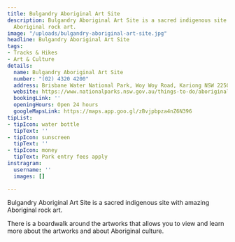 ```yaml
---
title: Bulgandry Aboriginal Art Site
description: Bulgandry Aboriginal Art Site is a sacred indigenous site with amazing
  Aboriginal rock art.
image: "/uploads/bulgandry-aboriginal-art-site.jpg"
headline: Bulgandry Aboriginal Art Site
tags:
- Tracks & Hikes
- Art & Culture
details:
  name: Bulgandry Aboriginal Art Site
  number: "(02) 4320 4200"
  address: Brisbane Water National Park, Woy Woy Road, Kariong NSW 2250
  website: https://www.nationalparks.nsw.gov.au/things-to-do/aboriginal-sites/bulgandry-art-site-aboriginal-place/visitor-info
  bookingLink: ''
  openingHours: Open 24 hours
  googleMapsLink: https://maps.app.goo.gl/zBvjpbpza4nZ6N396
tipList:
- tipIcon: water bottle
  tipText: ''
- tipIcon: sunscreen
  tipText: ''
- tipIcon: money
  tipText: Park entry fees apply
instragram:
  username: ''
  images: []

---
```

Bulgandry Aboriginal Art Site is a sacred indigenous site with amazing Aboriginal rock art.

There is a boardwalk around the artworks that allows you to view and learn more about the artworks and about Aboriginal culture.